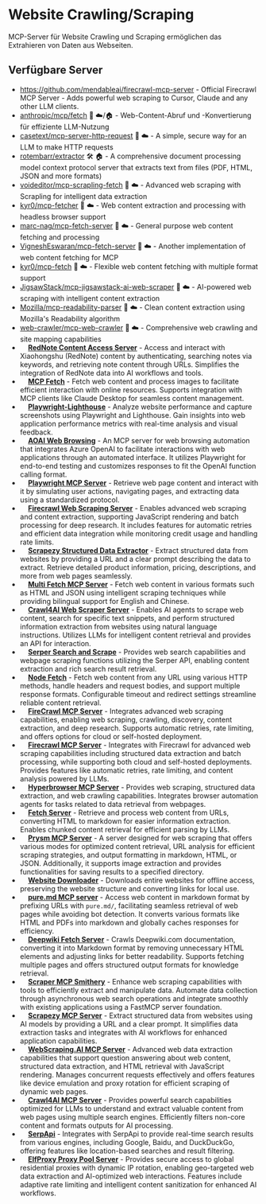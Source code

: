 # Website Crawling/Scraping

MCP-Server für Website Crawling und Scraping ermöglichen das Extrahieren von Daten aus Webseiten.

## Verfügbare Server

- https://github.com/mendableai/firecrawl-mcp-server - Official Firecrawl MCP Server - Adds powerful web scraping to Cursor, Claude and any other LLM clients.
- [anthropic/mcp/fetch](https://github.com/anthropic/mcp/tree/main/src/fetch) 📇 ☁️/🏠 - Web-Content-Abruf und -Konvertierung für effiziente LLM-Nutzung
- [casetext/mcp-server-http-request](https://github.com/casetext/mcp-server-http-request) 📇 ☁️ - A simple, secure way for an LLM to make HTTP requests
- [rotembarr/extractor](https://github.com/rotembarr/extractor) 🛠️ 🏠 - A comprehensive document processing model context protocol server that extracts text from files (PDF, HTML, JSON and more formats)
- [voideditor/mcp-scrapling-fetch](https://github.com/voideditor/mcp-scrapling-fetch) 🐍 ☁️ - Advanced web scraping with Scrapling for intelligent data extraction
- [kyr0/mcp-fetcher](https://github.com/kyr0/mcp-fetcher) 📇 ☁️ - Web content extraction and processing with headless browser support
- [marc-nag/mcp-fetch-server](https://github.com/marc-nag/mcp-fetch-server) 📇 ☁️ - General purpose web content fetching and processing
- [VigneshEswaran/mcp-fetch-server](https://github.com/VigneshEswaran/mcp-fetch-server) 📇 ☁️ - Another implementation of web content fetching for MCP
- [kyr0/mcp-fetch](https://github.com/kyr0/mcp-fetch) 📇 ☁️ - Flexible web content fetching with multiple format support
- [JigsawStack/mcp-jigsawstack-ai-web-scraper](https://github.com/JigsawStack/mcp-jigsawstack-ai-web-scraper) 📇 ☁️ - AI-powered web scraping with intelligent content extraction
- [Mozilla/mcp-readability-parser](https://github.com/Mozilla/mcp-readability-parser) 📇 ☁️ - Clean content extraction using Mozilla's Readability algorithm
- [web-crawler/mcp-web-crawler](https://github.com/web-crawler/mcp-web-crawler) 📇 ☁️ - Comprehensive web crawling and site mapping capabilities
- <img src="https://github.com/JonaFly.png?size=120" width="12px" height="12px" /> **[RedNote Content Access Server](https://github.com/JonaFly/RedNote-MCP)** - Access and interact with Xiaohongshu (RedNote) content by authenticating, searching notes via keywords, and retrieving note content through URLs. Simplifies the integration of RedNote data into AI workflows and tools.
- <img src="https://github.com/kazuph.png?size=120" width="12px" height="12px" /> **[MCP Fetch](https://github.com/kazuph/mcp-fetch)** - Fetch web content and process images to facilitate efficient interaction with online resources. Supports integration with MCP clients like Claude Desktop for seamless content management.
- <img src="https://github.com/kbyk004-diy.png?size=120" width="12px" height="12px" /> **[Playwright-Lighthouse](https://github.com/kbyk004-diy/playwright-lighthouse-mcp)** - Analyze website performance and capture screenshots using Playwright and Lighthouse. Gain insights into web application performance metrics with real-time analysis and visual feedback.
- <img src="https://github.com/kimtth.png?size=120" width="12px" height="12px" /> **[AOAI Web Browsing](https://github.com/kimtth/mcp-aoai-web-browsing)** - An MCP server for web browsing automation that integrates Azure OpenAI to facilitate interactions with web applications through an automated interface. It utilizes Playwright for end-to-end testing and customizes responses to fit the OpenAI function calling format.
- <img src="https://github.com/Kotelberg.png?size=120" width="12px" height="12px" /> **[Playwright MCP Server](https://github.com/Kotelberg/playwright-mcp-server)** - Retrieve web page content and interact with it by simulating user actions, navigating pages, and extracting data using a standardized protocol.
- <img src="https://github.com/Krieg2065.png?size=120" width="12px" height="12px" /> **[Firecrawl Web Scraping Server](https://github.com/Krieg2065/firecrawl-mcp-server)** - Enables advanced web scraping and content extraction, supporting JavaScript rendering and batch processing for deep research. It includes features for automatic retries and efficient data integration while monitoring credit usage and handling rate limits.
- <img src="https://github.com/kxkaloo.png?size=120" width="12px" height="12px" /> **[Scrapezy Structured Data Extractor](https://github.com/kxkaloo/mcp)** - Extract structured data from websites by providing a URL and a clear prompt describing the data to extract. Retrieve detailed product information, pricing, descriptions, and more from web pages seamlessly.
- <img src="https://github.com/lmcc-dev.png?size=120" width="12px" height="12px" /> **[Multi Fetch MCP Server](https://github.com/lmcc-dev/mult-fetch-mcp-server)** - Fetch web content in various formats such as HTML and JSON using intelligent scraping techniques while providing bilingual support for English and Chinese.
- <img src="https://github.com/MaitreyaM.png?size=120" width="12px" height="12px" /> **[Crawl4AI Web Scraper Server](https://github.com/MaitreyaM/WEB-SCRAPING-MCP)** - Enables AI agents to scrape web content, search for specific text snippets, and perform structured information extraction from websites using natural language instructions. Utilizes LLMs for intelligent content retrieval and provides an API for interaction.
- <img src="https://github.com/marcopesani.png?size=120" width="12px" height="12px" /> **[Serper Search and Scrape](https://github.com/marcopesani/mcp-server-serper)** - Provides web search capabilities and webpage scraping functions utilizing the Serper API, enabling content extraction and rich search result retrieval.
- <img src="https://github.com/mcollina.png?size=120" width="12px" height="12px" /> **[Node Fetch](https://github.com/mcollina/mcp-node-fetch)** - Fetch web content from any URL using various HTTP methods, handle headers and request bodies, and support multiple response formats. Configurable timeout and redirect settings streamline reliable content retrieval.
- <img src="https://github.com/mendableai.png?size=120" width="12px" height="12px" /> **[FireCrawl MCP Server](https://github.com/mendableai/firecrawl-mcp-server)** - Integrates advanced web scraping capabilities, enabling web scraping, crawling, discovery, content extraction, and deep research. Supports automatic retries, rate limiting, and offers options for cloud or self-hosted deployment.
- <img src="https://github.com/mendableai.png?size=120" width="12px" height="12px" /> **[Firecrawl MCP Server](https://github.com/mendableai/firecrawl-mcp-server)** - Integrates with Firecrawl for advanced web scraping capabilities including structured data extraction and batch processing, while supporting both cloud and self-hosted deployments. Provides features like automatic retries, rate limiting, and content analysis powered by LLMs.
- <img src="https://github.com/mfengzhishang.png?size=120" width="12px" height="12px" /> **[Hyperbrowser MCP Server](https://github.com/mfengzhishang/mcp)** - Provides web scraping, structured data extraction, and web crawling capabilities. Integrates browser automation agents for tasks related to data retrieval from webpages.
- <img src="https://github.com/p1scess.png?size=120" width="12px" height="12px" /> **[Fetch Server](https://github.com/p1scess/mcp-servers)** - Retrieve and process web content from URLs, converting HTML to markdown for easier information extraction. Enables chunked content retrieval for efficient parsing by LLMs.
- <img src="https://github.com/pinkpixel-dev.png?size=120" width="12px" height="12px" /> **[Prysm MCP Server](https://github.com/pinkpixel-dev/prysm-mcp-server)** - A server designed for web scraping that offers various modes for optimized content retrieval, URL analysis for efficient scraping strategies, and output formatting in markdown, HTML, or JSON. Additionally, it supports image extraction and provides functionalities for saving results to a specified directory.
- <img src="https://github.com/pskill9.png?size=120" width="12px" height="12px" /> **[Website Downloader](https://github.com/pskill9/website-downloader)** - Downloads entire websites for offline access, preserving the website structure and converting links for local use.
- <img src="https://github.com/puremd.png?size=120" width="12px" height="12px" /> **[pure.md MCP server](https://github.com/puremd/puremd-mcp)** - Access web content in markdown format by prefixing URLs with `pure.md/`, facilitating seamless retrieval of web pages while avoiding bot detection. It converts various formats like HTML and PDFs into markdown and globally caches responses for efficiency.
- <img src="https://github.com/regenrek.png?size=120" width="12px" height="12px" /> **[Deepwiki Fetch Server](https://github.com/regenrek/deepwiki-mcp)** - Crawls Deepwiki.com documentation, converting it into Markdown format by removing unnecessary HTML elements and adjusting links for better readability. Supports fetching multiple pages and offers structured output formats for knowledge retrieval.
- <img src="https://github.com/rockerritesh.png?size=120" width="12px" height="12px" /> **[Scraper MCP Smithery](https://github.com/rockerritesh/scraper-mcp-smithery)** - Enhance web scraping capabilities with tools to efficiently extract and manipulate data. Automate data collection through asynchronous web search operations and integrate smoothly with existing applications using a FastMCP server foundation.
- <img src="https://github.com/Scrapezy.png?size=120" width="12px" height="12px" /> **[Scrapezy MCP Server](https://github.com/Scrapezy/mcp)** - Extract structured data from websites using AI models by providing a URL and a clear prompt. It simplifies data extraction tasks and integrates with AI workflows for enhanced application capabilities.
- <img src="https://github.com/webscraping-ai.png?size=120" width="12px" height="12px" /> **[WebScraping.AI MCP Server](https://github.com/webscraping-ai/webscraping-ai-mcp-server)** - Advanced web data extraction capabilities that support question answering about web content, structured data extraction, and HTML retrieval with JavaScript rendering. Manages concurrent requests effectively and offers features like device emulation and proxy rotation for efficient scraping of dynamic web pages.
- <img src="https://github.com/weidwonder.png?size=120" width="12px" height="12px" /> **[Crawl4AI MCP Server](https://github.com/weidwonder/crawl4ai-mcp-server)** - Provides powerful search capabilities optimized for LLMs to understand and extract valuable content from web pages using multiple search engines. Efficiently filters non-core content and formats outputs for AI processing.
- <img src="https://github.com/serp-api.png?size=120" width="12px" height="12px" /> **[SerpApi](https://github.com/serp-api/mcp-serpapi)** - Integrates with SerpApi to provide real-time search results from various engines, including Google, Baidu, and DuckDuckGo, offering features like location-based searches and result filtering.
- <img src="https://github.com/ElfProxy.png?size=120" width="12px" height="12px" /> **[ElfProxy Proxy Pool Server](https://github.com/ElfProxy/proxy-pool-mcp-server)** - Provides secure access to global residential proxies with dynamic IP rotation, enabling geo-targeted web data extraction and AI-optimized web interactions. Features include adaptive rate limiting and intelligent content sanitization for enhanced AI workflows.
